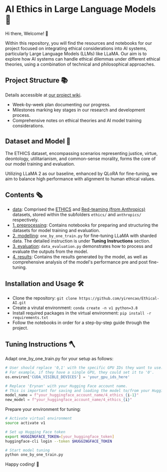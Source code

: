# AI Ethics in Large Language Models 🤖

Hi there, Welcome! 👋

Within this repository, you will find the resources and notebooks for our project focused on integrating ethical considerations into AI systems, particularly Large Language Models (LLMs) like LLaMA. Our aim is to explore how AI systems can handle ethical dilemmas under different ethical theories, using a combination of technical and philosophical approaches.

## Project Structure 📚
Details accessible at [our project wiki](https://fdh.epfl.ch/index.php/Generative_AI:_1._Ethics_2.CLIP). 
- Week-by-week plan documenting our progress.
- Milestones marking key stages in our research and development process.
- Comprehensive notes on ethical theories and AI model training considerations.


##  Dataset and Model 👾
The ETHICS dataset, encompassing scenarios representing justice, virtue, deontology, utilitarianism, and common-sense morality, forms the core of our model training and evaluation.

Utilizing LLaMA 2 as our baseline, enhanced by QLoRA for fine-tuning, we aim to balance high performance with alignment to human ethical values.



## Contents 🗞️
- [data](https://github.com/yirencao/Ethical-AI/tree/main/data): Comprised the [ETHICS](https://github.com/hendrycks/ethics) and [Red-teaming (from Anthropics)](https://github.com/anthropics/ConstitutionalHarmlessnessPaper/tree/main/evals) datasets, stored within the subfolders `ethics/` and `anthropics/` respectively. 
- [1. preprocessing](https://github.com/yirencao/Ethical-AI/tree/main/1.%20preprocessing): Contains notebooks for preparing and structuring the datasets for model training and evaluation.
- [2. modelling](https://github.com/yirencao/Ethical-AI/tree/main/2.%20modelling): `one_by_one_train.py` for fine-tuning LLaMA with sharded data. The detailed instruction is under **Tuning Instructions** section.
- [3. evaluation](https://github.com/yirencao/Ethical-AI/tree/main/3.%20evaluation): `data_evaluation.py` demonstrates how to process and evaluate the outputs from the model.
- [4. results](https://github.com/yirencao/Ethical-AI/tree/main/4.%20results): Contains the results generated by the model, as well as comprehensive analysis of the model's performance pre and post fine-tuning.


## Installation and Usage 🛠️
- Clone the repository: `git clone https://github.com/yirencao/Ethical-AI.git`
- Create a virutal environment: `conda create -n v1 python=3.8`
- Install required packages in the virtual environment: `pip install -r requirements.txt`
- Follow the notebooks in order for a step-by-step guide through the project.



## Tuning Instructions 🪓	

Adapt one_by_one_train.py for your setup as follows:

```python
# User should replace '0,1' with the specific GPU IDs they want to use.
# For example, if they have a single GPU, they could set it to '0'.
os.environ['CUDA_VISIBLE_DEVICES'] = 'your_gpu_ids_here'

# Replace 'Erynan' with your Hugging Face account name.
# This is important for saving and loading the model to/from your Hugging Face account.
model_name = f"your_huggingface_account_name/4_ethics_{i-1}"
new_model = f"your_huggingface_account_name/4_ethics_{i}"
```

Prepare your environment for tuning:

```bash
# Activate virtual environment
source activate v1

# Set up Hugging Face token
export HUGGINGFACE_TOKEN=[your_huggingface_token]
huggingface-cli login --token $HUGGINGFACE_TOKEN

# Start model tuning
python one_by_one_train.py
```


Happy coding!  🎉